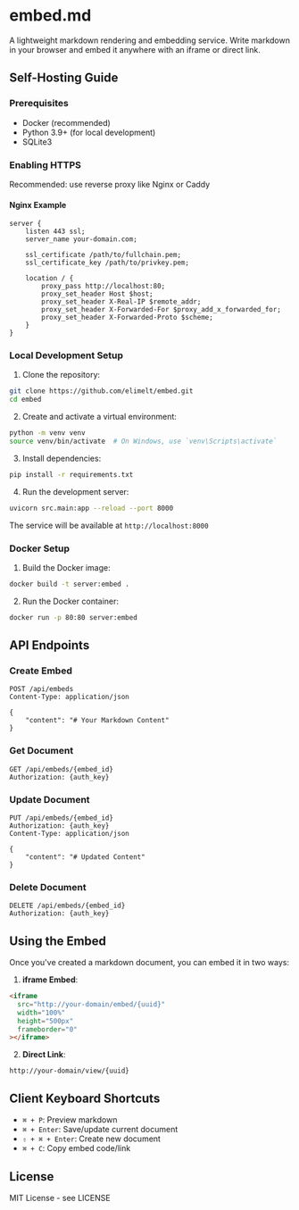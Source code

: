 # embed.md

A lightweight markdown rendering and embedding service. Write markdown in your browser and embed it anywhere with an iframe or direct link.

## Self-Hosting Guide

### Prerequisites

- Docker (recommended)
- Python 3.9+ (for local development)
- SQLite3

### Enabling HTTPS

Recommended: use reverse proxy like Nginx or Caddy

#### Nginx Example

```nginx
server {
    listen 443 ssl;
    server_name your-domain.com;

    ssl_certificate /path/to/fullchain.pem;
    ssl_certificate_key /path/to/privkey.pem;

    location / {
        proxy_pass http://localhost:80;
        proxy_set_header Host $host;
        proxy_set_header X-Real-IP $remote_addr;
        proxy_set_header X-Forwarded-For $proxy_add_x_forwarded_for;
        proxy_set_header X-Forwarded-Proto $scheme;
    }
}
```

### Local Development Setup

1. Clone the repository:

```bash
git clone https://github.com/elimelt/embed.git
cd embed
```

2. Create and activate a virtual environment:

```bash
python -m venv venv
source venv/bin/activate  # On Windows, use `venv\Scripts\activate`
```

3. Install dependencies:

```bash
pip install -r requirements.txt
```

4. Run the development server:

```bash
uvicorn src.main:app --reload --port 8000
```

The service will be available at `http://localhost:8000`

### Docker Setup

1. Build the Docker image:

```bash
docker build -t server:embed .

```

2. Run the Docker container:

```bash
docker run -p 80:80 server:embed
```

## API Endpoints

### Create Embed

```
POST /api/embeds
Content-Type: application/json

{
    "content": "# Your Markdown Content"
}
```

### Get Document

```
GET /api/embeds/{embed_id}
Authorization: {auth_key}
```

### Update Document

```
PUT /api/embeds/{embed_id}
Authorization: {auth_key}
Content-Type: application/json

{
    "content": "# Updated Content"
}
```

### Delete Document

```
DELETE /api/embeds/{embed_id}
Authorization: {auth_key}
```

## Using the Embed

Once you've created a markdown document, you can embed it in two ways:

1. **iframe Embed**:

```html
<iframe
  src="http://your-domain/embed/{uuid}"
  width="100%"
  height="500px"
  frameborder="0"
></iframe>
```

2. **Direct Link**:

```
http://your-domain/view/{uuid}
```

## Client Keyboard Shortcuts

- `⌘ + P`: Preview markdown
- `⌘ + Enter`: Save/update current document
- `⇧ + ⌘ + Enter`: Create new document
- `⌘ + C`: Copy embed code/link

## License

MIT License - see LICENSE
